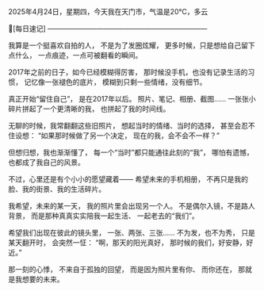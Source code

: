2025年4月24日，星期四，今天我在天门市，气温是20°C，多云

📝[每日速记]
———————————————————————

我算是一个挺喜欢自拍的人，
不是为了发圈炫耀，
更多时候，只是想给自己留下点什么，
一点痕迹，一点可被翻看的瞬间。

2017年之前的日子，如今已经模糊得厉害，
那时候没手机，也没有记录生活的习惯，
记忆像一张褪色的底片，
模糊到只剩一些情绪，没有细节。

真正开始“留住自己”，
是在2017年以后。
照片、笔记、相册、截图……
一张张小碎片拼起了一个更清晰的我，
也拼起了我的时间线。

无聊的时候，我常翻翻这些旧照片，
想起当时的情绪、当时的选择，
甚至会忍不住设想：
“如果那时候做了另一个决定，
现在的我，会不会不一样？”

但想归想，我也渐渐懂了，
每一个“当时”都只能通往此刻的“我”，
哪怕有遗憾，也都成了我自己的风景。

不过，心里还是有个小小的愿望藏着——
希望未来的手机相册，
不再只是我的脸、我的街景、我的生活碎片。

我希望，未来的某一天，
我的照片里会出现另一个人。
不是偶尔入镜，不是路人背景，
而是那种真真实实陪我一起生活、
一起老去的“我们”。

希望我们出现在彼此的镜头里，
一张、两张、三张……
不为发，也不为秀，
只是某天翻开时，
会突然一怔：
“啊，那天的阳光真好，
那时候的我们，好安静，好近。”

那一刻的心悸，
不来自于孤独的回望，
而是因为照片里有你、
而你还在，
那就是我想要的未来。
